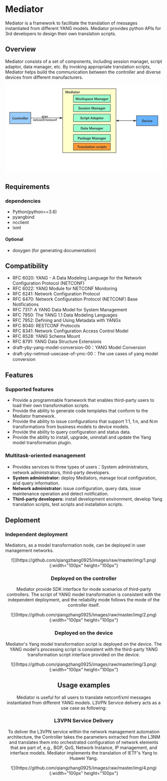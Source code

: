 # Mediator

Mediator is a framework to facilitate the translation of messages instantiated from different YANG models. Mediator provides python APIs for 3rd developers to design their own translation scripts.

## Overview

Mediator consists of a set of components, including session manager, script adaptor, data manager, etc. By invoking appropriate translation scripts, Mediator helps build the communication between the controller and diverse devices from different manufacturers.

![](https://github.com/qiangzhang0925/images/raw/master/img/logical-overview.png)

## Requirements
### dependencies
- Python(python>=3.6)
- pyangbind
- ncclient
- lxml

####  Optional
- doxygen (for generating documentation)

## Compatibility

- RFC 6020: YANG - A Data Modeling Language for the Network Configuration Protocol (NETCONF) 
- RFC 6022: YANG Module for NETCONF Monitoring
- RFC 6241: Network Configuration Protocol
- RFC 6470: Network Configuration Protocol (NETCONF) Base Notifications
- RFC 7317: A YANG Data Model for System Management
- RFC 7950: The YANG 1.1 Data Modeling Languages
- RFC 7952: Defining and Using Metadata with YANGs
- RFC 8040: RESTCONF Protocols
- RFC 8341: Network Configuration Access Control Model
- RFC 8528: YANG Schema Mount
- RFC 8791: YANG Data Structure Extensions
- draft-yby-yang-model-conversion-00：YANG Model Conversion
- draft-yby-netmod-usecase-of-ymc-00：The use cases of yang model conversion

## Features

### Supported features
- Provide a programmable framework that enables third-party users to load their own transformation scripts.
- Provide the ability to generate code templates that conform to the Mediator framework.
- Provide the ability to issue configurations that support 1:1, 1:n, and N:m transformations from business models to device models.
- Provide the ability to query configuration and status data.
- Provide the ability to install, upgrade, uninstall and update the Yang model transformation plugin.

### Multitask-oriented management
- Provides services to three types of users：System administrators, network administrators, third-party developers.
- **System administrator:** deploy Mediators, manage local configuration, and query information.
- **Network administrator:** issue configuration, query data, issue maintenance operation and detect notification.
- **Third-party developers:** install development environment, develop Yang translation scripts, test scripts and installation scripts.

## Deploment

### Independent deployment
Mediators, as a model transformation node, can be deployed in user management networks.
<div align=center>![](https://github.com/qiangzhang0925/images/raw/master/img/1.png) {:width="100px" height="100px"}

### Deployed on the controller
Mediator provide SDK interface for mode scenarios of third-party controllers. The script of YANG model transformation is consistent with the independent deployment, and the reliability mode follows the mode of the controller itself.
<div align=center>![](https://github.com/qiangzhang0925/images/raw/master/img/2.png) {:width="100px" height="100px"}

### Deployed on the device
Mediator's Yang model transformation script is deployed on the device. The YANG model's processing script is consistent with the third-party YANG transformation script interface provided on the device.
<div align=center>![](https://github.com/qiangzhang0925/images/raw/master/img/3.png) {:width="100px" height="100px"}

##  Usage examples
Mediator is useful for all users to translate netconf/xml messages instantiated from different YANG models. L3VPN Service delivery acts as a use case as following:

### L3VPN Service Delivery
To deliver the L3VPN service within the network management automation architecture, the Controller takes the parameters extracted from the L3NM and translates them into orchestrated configuration of network elements that are part of, e.g., BGP, QoS, Network Instance, IP management, and interface models. Mediator implements the translation of IETF's Yang to Huawei Yang.

<div align=center>![](https://github.com/qiangzhang0925/images/raw/master/img/4.png) {:width="100px" height="100px"}


